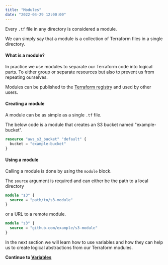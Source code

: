 ```yaml
---
title: "Modules"
date: "2022-04-29 12:00:00"
---
```


Every `.tf` file in any directory is considered a module.

We can simply say that a module is a collection of Terraform files in a single directory.

#### What is a module?

In practice we use modules to separate our Terraform code into logical parts. To either group or separate resources but also to prevent us from repeating ourselves.

Modules can be published to the [Terraform registry](https://registry.terraform.io/browse/modules) and used by other users.

#### Creating a module

A module can be as simple as a single `.tf` file.

The below code is a module that creates an S3 bucket named "example-bucket".

```terraform
resource "aws_s3_bucket" "default" {
  bucket = "example-bucket"
}
```

#### Using a module

Calling a module is done by using the `module` block.

The `source` argument is required and can either be the path to a local directory

```terraform
module "s3" {
  source = "path/to/s3-module"
}
```

or a URL to a remote module.

```terraform
module "s3" {
  source = "github.com/example/s3-module"
}
```

In the next section we will learn how to use variables and how they can help us to create logical abstractions from our Terraform modules.

**Continue to [Variables](../variables)**
